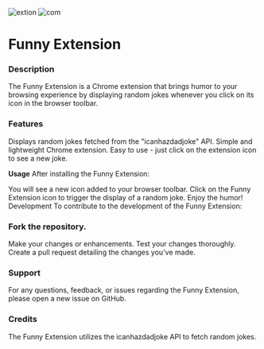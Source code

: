 ![extion](https://github.com/yuvraj042003/Comedy_Extenstion/assets/81462095/31cd57d6-74a2-43e0-9ed3-a89698d56ac3)
![com](https://github.com/yuvraj042003/Comedy_Extenstion/assets/81462095/d7606989-2663-442e-9892-bc31354e36d0)

<h1>Funny Extension</h1>
<h3>Description</h3>
<p></p>The Funny Extension is a Chrome extension that brings humor to your browsing experience by displaying random jokes whenever you click on its icon in the browser toolbar.</p>

<h3>Features</h3>
Displays random jokes fetched from the "icanhazdadjoke" API.
Simple and lightweight Chrome extension.
Easy to use - just click on the extension icon to see a new joke.


<b>Usage</b>
After installing the Funny Extension:

You will see a new icon added to your browser toolbar.
Click on the Funny Extension icon to trigger the display of a random joke.
Enjoy the humor!
Development
To contribute to the development of the Funny Extension:

<h3>Fork the repository.</h3>
Make your changes or enhancements.
Test your changes thoroughly.
Create a pull request detailing the changes you've made.
<h3>Support</h3>
For any questions, feedback, or issues regarding the Funny Extension, please open a new issue on GitHub.

<h3>Credits</h3>
The Funny Extension utilizes the icanhazdadjoke API to fetch random jokes.

